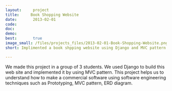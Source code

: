 ```yaml
---
layout:     project
title:     Book Shopping Website
date:       2013-02-01
code:
doc:
demo:
best:       true
image_small: /files/projects_files/2013-02-01-Book-Shopping-Website.png
short: Implimented a book shpping website using Django and MVC pattern.

---
```

We made this project in a group of 3 students. We used Django to build this web site and implemented it by using MVC pattern. This project helps us to understand how to make a commercial software using software engineering techniques such as Prototyping, MVC pattern, ERD diagram.
